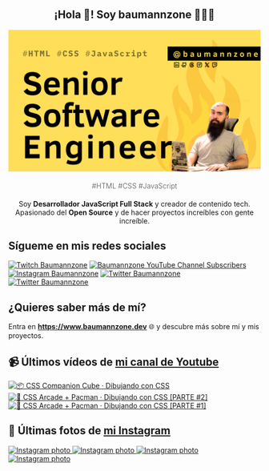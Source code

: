 <p align="center">
   <h2 align="center">¡Hola 👋! Soy baumannzone 👨🏻‍💻</h2>
   <img align="center" src="img/Senior Software Engineer.png" />
   <h4 align="center" style="font-weight: 300; color: #555;">#HTML #CSS #JavaScript</h4>
</p>

<p align="center" style="margin-bottom: 20px">Soy <strong>Desarrollador JavaScript Full Stack</strong> y creador de contenido tech.
<br/>
Apasionado del <strong>Open Source</strong> y de hacer proyectos increíbles con gente increíble.
</p>

## Sígueme en mis redes sociales

[![Twitch Baumannzone](https://img.shields.io/twitch/status/baumannzone?style=social)](https://twitch.tv/baumannzone)
[![Baumannzone YouTube Channel Subscribers](https://img.shields.io/youtube/channel/subscribers/UCTTj5ztXnGeDRPFVsBp7VMA?style=social)](https://youtube.com/rambitojs)
[![Instagram Baumannzone](https://img.shields.io/badge/Baumannzone--_.svg?label=Instagram&style=social&logo=instagram)](https://instagram.com/baumannzone)
[![Twitter Baumannzone](https://img.shields.io/twitter/follow/Baumannzone?label=Twitter&style=social)](https://twitter.com/baumannzone)
[![Twitter Baumannzone](https://img.shields.io/badge/LinkedIn-ffffff?logo=linkedin&logoColor=black)](https://www.linkedin.com/in/baumannzone/)


## ¿Quieres saber más de mí?

Entra en **https://www.baumannzone.dev** 🌐 y descubre más sobre mí y mis proyectos.

## 📹 Últimos vídeos de [mi canal de Youtube](https://youtube.com/rambitojs?sub_confirmation=1)


<a href='https://youtu.be/W6xwoSJahA0' target='_blank'>
  <img width='30%' src='https://img.youtube.com/vi/W6xwoSJahA0/mqdefault.jpg' alt='📦 CSS Companion Cube · Dibujando con CSS' />
</a>
<a href='https://youtu.be/9C3NXVXewH8' target='_blank'>
  <img width='30%' src='https://img.youtube.com/vi/9C3NXVXewH8/mqdefault.jpg' alt='👾 CSS Arcade + Pacman · Dibujando con CSS [PARTE #2]' />
</a>
<a href='https://youtu.be/2ahqLdgkSxA' target='_blank'>
  <img width='30%' src='https://img.youtube.com/vi/2ahqLdgkSxA/mqdefault.jpg' alt='👾 CSS Arcade + Pacman · Dibujando con CSS [PARTE #1]' />
</a>

## 📸 Últimas fotos de [mi Instagram](https://instagram.com/baumannzone)


<a href='https://instagram.com/p/C9cinoAN5wI' target='_blank'>
  <img width='20%' src='https://scontent-hel3-1.cdninstagram.com/v/t51.29350-15/451636278_1141115773822251_8324734461310065137_n.jpg?stp=dst-jpg_e35_s1080x1080&_nc_ht=scontent-hel3-1.cdninstagram.com&_nc_cat=103&_nc_ohc=liufehUAYS0Q7kNvgFFBbfJ&edm=APU89FABAAAA&ccb=7-5&ig_cache_key=MzQxMjc1NDg3NDIzNDI4MDk2OA%3D%3D.2-ccb7-5&oh=00_AYCentU_z95w-QIaElu4guyeWCOju4Zair2zu4ybwQGRmQ&oe=66A17715&_nc_sid=bc0c2c' alt='Instagram photo' />
</a>
<a href='https://instagram.com/p/C9QTyeFAvMY' target='_blank'>
  <img width='20%' src='https://scontent-hel3-1.cdninstagram.com/v/t51.29350-15/450608958_2153987201644368_4903935975854382736_n.jpg?stp=dst-jpg_e35_s1080x1080&_nc_ht=scontent-hel3-1.cdninstagram.com&_nc_cat=100&_nc_ohc=az2TTeBMpPQQ7kNvgF2rWUJ&edm=APU89FABAAAA&ccb=7-5&ig_cache_key=MzQwOTMxMTk0OTA3MzM0NzM1Mg%3D%3D.2-ccb7-5&oh=00_AYDZ-o42hQ9VwMgzxSNsdTuTCU9UDCSZEnFG4bcOSHgx3g&oe=66A16513&_nc_sid=bc0c2c' alt='Instagram photo' />
</a>
<a href='https://instagram.com/p/C9MH_1uNJJu' target='_blank'>
  <img width='20%' src='https://scontent-hel3-1.cdninstagram.com/v/t51.29350-15/450228486_1140554960489613_8758725703139879035_n.jpg?stp=dst-jpg_e35_s1080x1080&_nc_ht=scontent-hel3-1.cdninstagram.com&_nc_cat=109&_nc_ohc=ltsj5ZXaqgIQ7kNvgG7G_rh&gid=1d6d3536c49b40b9ab8a86d62c36662d&edm=APU89FABAAAA&ccb=7-5&ig_cache_key=MzQwODEzNDE5MTM0ODc0ODkxMA%3D%3D.2-ccb7-5&oh=00_AYC37UsmGKHI_XjpiKjx9XPYL8mTAS6xfYj2VUIbC6H1SQ&oe=66A16F6C&_nc_sid=bc0c2c' alt='Instagram photo' />
</a>
<a href='https://instagram.com/p/C87w_5FguMf' target='_blank'>
  <img width='20%' src='https://scontent-hel3-1.cdninstagram.com/v/t51.29350-15/449752170_1006173994251690_1092928249562373328_n.jpg?stp=dst-jpg_e35_s1080x1080&_nc_ht=scontent-hel3-1.cdninstagram.com&_nc_cat=106&_nc_ohc=kS45lypDz8oQ7kNvgEy6zyS&edm=APU89FABAAAA&ccb=7-5&ig_cache_key=MzQwMzUyOTQ0MDI2Mzg1NjkyNw%3D%3D.2-ccb7-5&oh=00_AYCSOYMW-ujFIe9jU9ZU37Tvsp3QNSpKb1qoYX1FSXn_Rw&oe=66A1885F&_nc_sid=bc0c2c' alt='Instagram photo' />
</a>
